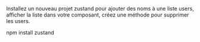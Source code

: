 Installez un nouveau projet zustand pour ajouter des noms à une liste users, afficher la liste dans votre composant, créez une méthode pour supprimer les users.

npm install zustand